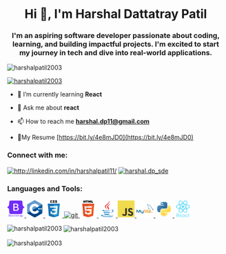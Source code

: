 <h1 align="center">Hi 👋, I'm Harshal Dattatray Patil</h1>
<h3 align="center">I'm an aspiring software developer passionate about coding, learning, and building impactful projects. I'm excited to start my journey in tech and dive into real-world applications.</h3>

<p align="left"> <img src="https://komarev.com/ghpvc/?username=harshalpatil2003&label=Profile%20views&color=0e75b6&style=flat" alt="harshalpatil2003" /> </p>

<p align="left"> <a href="https://github.com/ryo-ma/github-profile-trophy"><img src="https://github-profile-trophy.vercel.app/?username=harshalpatil2003" alt="harshalpatil2003" /></a> </p>

- 🌱 I’m currently learning **React**

- 💬 Ask me about **react**

- 📫 How to reach me **harshal.dp11@gmail.com**

- 📄My Resume [https://bit.ly/4e8mJD0](https://bit.ly/4e8mJD0)

<h3 align="left">Connect with me:</h3>
<p align="left">
<a href="https://linkedin.com/in/http://linkedin.com/in/harshalpatil11/" target="blank"><img align="center" src="https://raw.githubusercontent.com/rahuldkjain/github-profile-readme-generator/master/src/images/icons/Social/linked-in-alt.svg" alt="http://linkedin.com/in/harshalpatil11/" height="30" width="40" /></a>
<a href="https://instagram.com/harshal.dp_sde" target="blank"><img align="center" src="https://raw.githubusercontent.com/rahuldkjain/github-profile-readme-generator/master/src/images/icons/Social/instagram.svg" alt="harshal.dp_sde" height="30" width="40" /></a>
</p>

<h3 align="left">Languages and Tools:</h3>
<p align="left"> <a href="https://getbootstrap.com" target="_blank" rel="noreferrer"> <img src="https://raw.githubusercontent.com/devicons/devicon/master/icons/bootstrap/bootstrap-plain-wordmark.svg" alt="bootstrap" width="40" height="40"/> </a> <a href="https://www.w3schools.com/cpp/" target="_blank" rel="noreferrer"> <img src="https://raw.githubusercontent.com/devicons/devicon/master/icons/cplusplus/cplusplus-original.svg" alt="cplusplus" width="40" height="40"/> </a> <a href="https://www.w3schools.com/css/" target="_blank" rel="noreferrer"> <img src="https://raw.githubusercontent.com/devicons/devicon/master/icons/css3/css3-original-wordmark.svg" alt="css3" width="40" height="40"/> </a> <a href="https://git-scm.com/" target="_blank" rel="noreferrer"> <img src="https://www.vectorlogo.zone/logos/git-scm/git-scm-icon.svg" alt="git" width="40" height="40"/> </a> <a href="https://www.w3.org/html/" target="_blank" rel="noreferrer"> <img src="https://raw.githubusercontent.com/devicons/devicon/master/icons/html5/html5-original-wordmark.svg" alt="html5" width="40" height="40"/> </a> <a href="https://www.java.com" target="_blank" rel="noreferrer"> <img src="https://raw.githubusercontent.com/devicons/devicon/master/icons/java/java-original.svg" alt="java" width="40" height="40"/> </a> <a href="https://developer.mozilla.org/en-US/docs/Web/JavaScript" target="_blank" rel="noreferrer"> <img src="https://raw.githubusercontent.com/devicons/devicon/master/icons/javascript/javascript-original.svg" alt="javascript" width="40" height="40"/> </a> <a href="https://www.mysql.com/" target="_blank" rel="noreferrer"> <img src="https://raw.githubusercontent.com/devicons/devicon/master/icons/mysql/mysql-original-wordmark.svg" alt="mysql" width="40" height="40"/> </a> <a href="https://www.python.org" target="_blank" rel="noreferrer"> <img src="https://raw.githubusercontent.com/devicons/devicon/master/icons/python/python-original.svg" alt="python" width="40" height="40"/> </a> <a href="https://reactjs.org/" target="_blank" rel="noreferrer"> <img src="https://raw.githubusercontent.com/devicons/devicon/master/icons/react/react-original-wordmark.svg" alt="react" width="40" height="40"/> </a> </p>

<p><img align="left" src="https://github-readme-stats.vercel.app/api/top-langs?username=harshalpatil2003&show_icons=true&locale=en&layout=compact" alt="harshalpatil2003" /></p>

<p>&nbsp;<img align="center" src="https://github-readme-stats.vercel.app/api?username=harshalpatil2003&show_icons=true&locale=en" alt="harshalpatil2003" /></p>

<p><img align="center" src="https://github-readme-streak-stats.herokuapp.com/?user=harshalpatil2003&" alt="harshalpatil2003" /></p>
